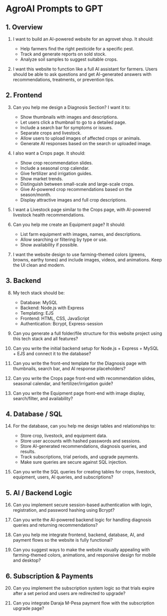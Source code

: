 # AgroAI Prompts to GPT

## 1. Overview
1. I want to build an AI-powered website for an agrovet shop. It should:  
   - Help farmers find the right pesticide for a specific pest.  
   - Track and generate reports on sold stock.  
   - Analyze soil samples to suggest suitable crops.  

2. I want this website to function like a full AI assistant for farmers. Users should be able to ask questions and get AI-generated answers with recommendations, treatments, or prevention tips.  

## 2. Frontend
3. Can you help me design a Diagnosis Section? I want it to:  
   - Show thumbnails with images and descriptions.  
   - Let users click a thumbnail to go to a detailed page.  
   - Include a search bar for symptoms or issues.  
   - Separate crops and livestock.  
   - Allow users to upload images of affected crops or animals.  
   - Generate AI responses based on the search or uploaded image.  

4. I also want a Crops page. It should:  
   - Show crop recommendation slides.  
   - Include a seasonal crop calendar.  
   - Give fertilizer and irrigation guides.  
   - Show market trends.  
   - Distinguish between small-scale and large-scale crops.  
   - Give AI-powered crop recommendations based on the season/month.  
   - Display attractive images and full crop descriptions.  

5. I want a Livestock page similar to the Crops page, with AI-powered livestock health recommendations.  

6. Can you help me create an Equipment page? It should:  
   - List farm equipment with images, names, and descriptions.  
   - Allow searching or filtering by type or use.  
   - Show availability if possible.  

7. I want the website design to use farming-themed colors (greens, browns, earthy tones) and include images, videos, and animations. Keep the UI clean and modern.  

## 3. Backend
8. My tech stack should be:  
   - Database: MySQL  
   - Backend: Node.js with Express  
   - Templating: EJS  
   - Frontend: HTML, CSS, JavaScript  
   - Authentication: Bcrypt, Express-session  

9. Can you generate a full folder/file structure for this website project using this tech stack and all features?  

10. Can you write the initial backend setup for Node.js + Express + MySQL + EJS and connect it to the database?  

11. Can you write the front-end template for the Diagnosis page with thumbnails, search bar, and AI response placeholders?  

12. Can you write the Crops page front-end with recommendation slides, seasonal calendar, and fertilizer/irrigation guide?  

13. Can you write the Equipment page front-end with image display, search/filter, and availability?  

## 4. Database / SQL
14. For the database, can you help me design tables and relationships to:  
    - Store crop, livestock, and equipment data.  
    - Store user accounts with hashed passwords and sessions.  
    - Store AI-generated recommendations, diagnosis queries, and results.  
    - Track subscriptions, trial periods, and upgrade payments.  
    - Make sure queries are secure against SQL injection.  

15. Can you write the SQL queries for creating tables for crops, livestock, equipment, users, AI queries, and subscriptions?  

## 5. AI / Backend Logic
16. Can you implement secure session-based authentication with login, registration, and password hashing using Bcrypt?  

17. Can you write the AI-powered backend logic for handling diagnosis queries and returning recommendations?  

18. Can you help me integrate frontend, backend, database, AI, and payment flows so the website is fully functional?  

19. Can you suggest ways to make the website visually appealing with farming-themed colors, animations, and responsive design for mobile and desktop?  

## 6. Subscription & Payments
20. Can you implement the subscription system logic so that trials expire after a set period and users are redirected to upgrade?  

21. Can you integrate Daraja M-Pesa payment flow with the subscription upgrade page?
